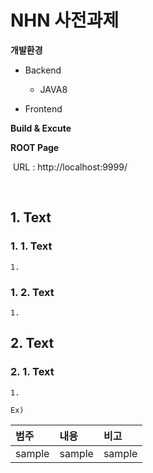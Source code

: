 ﻿# NHN 사전과제

**개발환경**

- Backend
  - JAVA8

- Frontend 

**Build & Excute**


**ROOT Page**

​	URL : http://localhost:9999/

​	

## 1. Text

### 1. 1. Text

```
1. 
```
### 1. 2. Text
```
1. 
```



## 2. Text

### 2. 1. Text

```
1.

Ex) 
```

| 범주    | 내용             | 비고                             |
| :------ | :--------------- | :------------------------------- |
| sample  | sample           | sample                           |